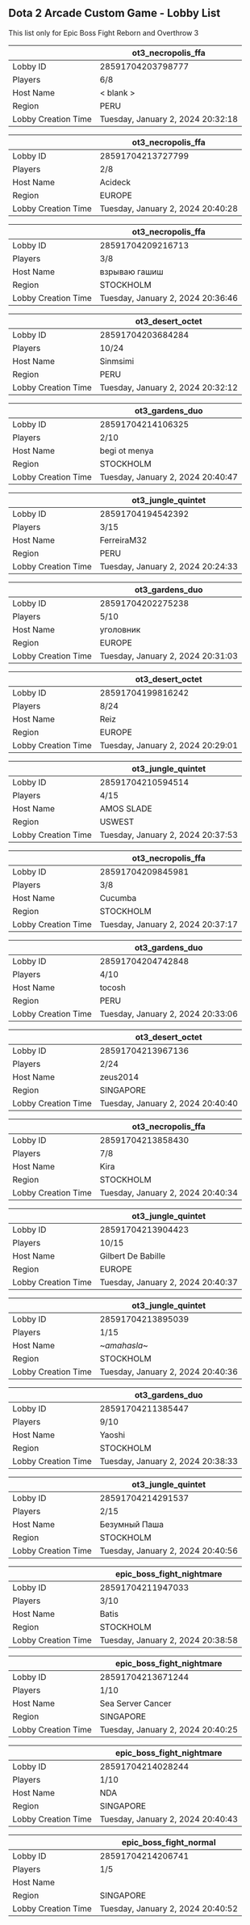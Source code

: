 ## Dota 2 Arcade Custom Game - Lobby List

This list only for Epic Boss Fight Reborn and Overthrow 3

|  | ot3_necropolis_ffa |
| ------ | ------ |
| Lobby ID | 28591704203798777 |
| Players | 6/8 |
| Host Name | < blank > |
| Region | PERU |
| Lobby Creation Time | Tuesday, January 2, 2024 20:32:18 |


|  | ot3_necropolis_ffa |
| ------ | ------ |
| Lobby ID | 28591704213727799 |
| Players | 2/8 |
| Host Name | Acideck |
| Region | EUROPE |
| Lobby Creation Time | Tuesday, January 2, 2024 20:40:28 |


|  | ot3_necropolis_ffa |
| ------ | ------ |
| Lobby ID | 28591704209216713 |
| Players | 3/8 |
| Host Name | взрываю гашиш |
| Region | STOCKHOLM |
| Lobby Creation Time | Tuesday, January 2, 2024 20:36:46 |


|  | ot3_desert_octet |
| ------ | ------ |
| Lobby ID | 28591704203684284 |
| Players | 10/24 |
| Host Name | Sinmsimi |
| Region | PERU |
| Lobby Creation Time | Tuesday, January 2, 2024 20:32:12 |


|  | ot3_gardens_duo |
| ------ | ------ |
| Lobby ID | 28591704214106325 |
| Players | 2/10 |
| Host Name | begi ot menya |
| Region | STOCKHOLM |
| Lobby Creation Time | Tuesday, January 2, 2024 20:40:47 |


|  | ot3_jungle_quintet |
| ------ | ------ |
| Lobby ID | 28591704194542392 |
| Players | 3/15 |
| Host Name | FerreiraM32 |
| Region | PERU |
| Lobby Creation Time | Tuesday, January 2, 2024 20:24:33 |


|  | ot3_gardens_duo |
| ------ | ------ |
| Lobby ID | 28591704202275238 |
| Players | 5/10 |
| Host Name | уголовник |
| Region | EUROPE |
| Lobby Creation Time | Tuesday, January 2, 2024 20:31:03 |


|  | ot3_desert_octet |
| ------ | ------ |
| Lobby ID | 28591704199816242 |
| Players | 8/24 |
| Host Name | Reiz |
| Region | EUROPE |
| Lobby Creation Time | Tuesday, January 2, 2024 20:29:01 |


|  | ot3_jungle_quintet |
| ------ | ------ |
| Lobby ID | 28591704210594514 |
| Players | 4/15 |
| Host Name | AMOS SLADE |
| Region | USWEST |
| Lobby Creation Time | Tuesday, January 2, 2024 20:37:53 |


|  | ot3_necropolis_ffa |
| ------ | ------ |
| Lobby ID | 28591704209845981 |
| Players | 3/8 |
| Host Name | Cucumba |
| Region | STOCKHOLM |
| Lobby Creation Time | Tuesday, January 2, 2024 20:37:17 |


|  | ot3_gardens_duo |
| ------ | ------ |
| Lobby ID | 28591704204742848 |
| Players | 4/10 |
| Host Name | tocosh |
| Region | PERU |
| Lobby Creation Time | Tuesday, January 2, 2024 20:33:06 |


|  | ot3_desert_octet |
| ------ | ------ |
| Lobby ID | 28591704213967136 |
| Players | 2/24 |
| Host Name | zeus2014 |
| Region | SINGAPORE |
| Lobby Creation Time | Tuesday, January 2, 2024 20:40:40 |


|  | ot3_necropolis_ffa |
| ------ | ------ |
| Lobby ID | 28591704213858430 |
| Players | 7/8 |
| Host Name | Kira |
| Region | STOCKHOLM |
| Lobby Creation Time | Tuesday, January 2, 2024 20:40:34 |


|  | ot3_jungle_quintet |
| ------ | ------ |
| Lobby ID | 28591704213904423 |
| Players | 10/15 |
| Host Name | Gilbert De Babille |
| Region | EUROPE |
| Lobby Creation Time | Tuesday, January 2, 2024 20:40:37 |


|  | ot3_jungle_quintet |
| ------ | ------ |
| Lobby ID | 28591704213895039 |
| Players | 1/15 |
| Host Name | ~$amahasla$~ |
| Region | STOCKHOLM |
| Lobby Creation Time | Tuesday, January 2, 2024 20:40:36 |


|  | ot3_gardens_duo |
| ------ | ------ |
| Lobby ID | 28591704211385447 |
| Players | 9/10 |
| Host Name | Yaoshi |
| Region | STOCKHOLM |
| Lobby Creation Time | Tuesday, January 2, 2024 20:38:33 |


|  | ot3_jungle_quintet |
| ------ | ------ |
| Lobby ID | 28591704214291537 |
| Players | 2/15 |
| Host Name | Безумный Паша |
| Region | STOCKHOLM |
| Lobby Creation Time | Tuesday, January 2, 2024 20:40:56 |


|  | epic_boss_fight_nightmare |
| ------ | ------ |
| Lobby ID | 28591704211947033 |
| Players | 3/10 |
| Host Name | Batis |
| Region | STOCKHOLM |
| Lobby Creation Time | Tuesday, January 2, 2024 20:38:58 |


|  | epic_boss_fight_nightmare |
| ------ | ------ |
| Lobby ID | 28591704213671244 |
| Players | 1/10 |
| Host Name | Sea Server Cancer |
| Region | SINGAPORE |
| Lobby Creation Time | Tuesday, January 2, 2024 20:40:25 |


|  | epic_boss_fight_nightmare |
| ------ | ------ |
| Lobby ID | 28591704214028244 |
| Players | 1/10 |
| Host Name | NDA |
| Region | SINGAPORE |
| Lobby Creation Time | Tuesday, January 2, 2024 20:40:43 |


|  | epic_boss_fight_normal |
| ------ | ------ |
| Lobby ID | 28591704214206741 |
| Players | 1/5 |
| Host Name | 󠀡󠀡 |
| Region | SINGAPORE |
| Lobby Creation Time | Tuesday, January 2, 2024 20:40:52 |


